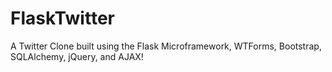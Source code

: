 # FlaskTwitter
A Twitter Clone built using the Flask Microframework, WTForms, Bootstrap, SQLAlchemy, jQuery, and AJAX!

